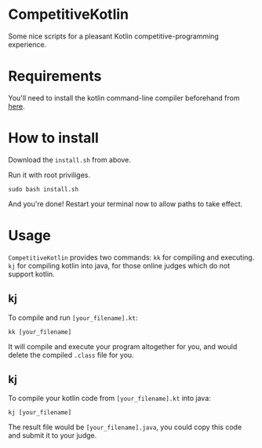 # CompetitiveKotlin
Some nice scripts for a pleasant Kotlin competitive-programming experience.

# Requirements
You'll need to install the kotlin command-line compiler beforehand from [here](https://kotlinlang.org/docs/tutorials/command-line.html).

# How to install
Download the `install.sh` from above.

Run it with root priviliges.
```
sudo bash install.sh
```

And you're done! Restart your terminal now to allow paths to take effect.

# Usage
`CompetitiveKotlin` provides two commands:
`kk` for compiling and executing.
`kj` for compiling kotlin into java, for those online judges which do not support kotlin.

## kj
To compile and run `[your_filename].kt`:
```
kk [your_filename]
```

It will compile and execute your program altogether for you, and would delete the compiled `.class` file for you.

## kj
To compile your kotlin code from `[your_filename].kt` into java:
```
kj [your_filename]
```

The result file would be `[your_filename].java`, you could copy this code and submit it to your judge.
